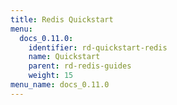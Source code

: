 ```yaml
---
title: Redis Quickstart
menu:
  docs_0.11.0:
    identifier: rd-quickstart-redis
    name: Quickstart
    parent: rd-redis-guides
    weight: 15
menu_name: docs_0.11.0
---
```


